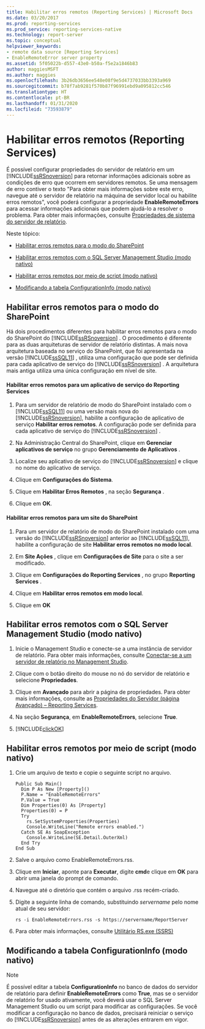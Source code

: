 ```yaml
---
title: Habilitar erros remotos (Reporting Services) | Microsoft Docs
ms.date: 03/20/2017
ms.prod: reporting-services
ms.prod_service: reporting-services-native
ms.technology: report-server
ms.topic: conceptual
helpviewer_keywords:
- remote data source [Reporting Services]
- EnableRemoteError server property
ms.assetid: 5f05022b-d557-43e0-b50a-f5e2a1846b83
author: maggiesMSFT
ms.author: maggies
ms.openlocfilehash: 3b26db3656ee548e08f9e5d4737033bb3393a969
ms.sourcegitcommit: b78f7ab9281f570b87f96991ebd9a095812cc546
ms.translationtype: HT
ms.contentlocale: pt-BR
ms.lasthandoff: 01/31/2020
ms.locfileid: "73593879"
---
```

# <a name="enable-remote-errors-reporting-services"></a>Habilitar erros remotos (Reporting Services)
  É possível configurar propriedades do servidor de relatório em um [!INCLUDE[ssRSnoversion](../../includes/ssrsnoversion-md.md)] para retornar informações adicionais sobre as condições de erro que ocorrem em servidores remotos. Se uma mensagem de erro contiver o texto "Para obter mais informações sobre este erro, navegue até o servidor de relatório na máquina de servidor local ou habilite erros remotos", você poderá configurar a propriedade **EnableRemoteErrors** para acessar informações adicionais que podem ajudá-lo a resolver o problema. Para obter mais informações, consulte [Propriedades de sistema do servidor de relatório](../../reporting-services/report-server-web-service/net-framework/reporting-services-properties-report-server-system-properties.md).  
  
 Neste tópico:  
  
-   [Habilitar erros remotos para o modo do SharePoint](#bkmk_sharepoint)  
  
-   [Habilitar erros remotos com o SQL Server Management Studio (modo nativo)](#bkmk_mgtStudio)  
  
-   [Habilitar erros remotos por meio de script (modo nativo)](#bkmk_script)  
  
-   [Modificando a tabela ConfigurationInfo (modo nativo)](#bkmk_ConfigurationInfo)  
  
##  <a name="bkmk_sharepoint"></a> Habilitar erros remotos para o modo do SharePoint  
 Há dois procedimentos diferentes para habilitar erros remotos para o modo do SharePoint do [!INCLUDE[ssRSnoversion](../../includes/ssrsnoversion-md.md)] . O procedimento é diferente para as duas arquiteturas de servidor de relatório distintas. A mais nova arquitetura baseada no serviço do SharePoint, que foi apresentada na versão [!INCLUDE[ssSQL11](../../includes/sssql11-md.md)] , utiliza uma configuração que pode ser definida para cada aplicativo de serviço do [!INCLUDE[ssRSnoversion](../../includes/ssrsnoversion-md.md)] . A arquitetura mais antiga utiliza uma única configuração em nível de site.  
  
#### <a name="enable-remote-errors-for-a-reporting-services-service-application"></a>Habilitar erros remotos para um aplicativo de serviço do Reporting Services  
  
1.  Para um servidor de relatório de modo do SharePoint instalado com o [!INCLUDE[ssSQL11](../../includes/sssql11-md.md)] ou uma versão mais nova do [!INCLUDE[ssRSnoversion](../../includes/ssrsnoversion-md.md)], habilite a configuração de aplicativo de serviço **Habilitar erros remotos**. A configuração pode ser definida para cada aplicativo de serviço do [!INCLUDE[ssRSnoversion](../../includes/ssrsnoversion-md.md)] .  
  
2.  Na Administração Central do SharePoint, clique em **Gerenciar aplicativos de serviço** no grupo **Gerenciamento de Aplicativos** .  
  
3.  Localize seu aplicativo de serviço do [!INCLUDE[ssRSnoversion](../../includes/ssrsnoversion-md.md)] e clique no nome do aplicativo de serviço.  
  
4.  Clique em **Configurações do Sistema**.  
  
5.  Clique em **Habilitar Erros Remotos** , na seção **Segurança** .  
  
6.  Clique em **OK**.  
  
#### <a name="enable-remote-errors-for-a-sharepoint-site"></a>Habilitar erros remotos para um site do SharePoint  
  
1.  Para um servidor de relatório de modo do SharePoint instalado com uma versão do [!INCLUDE[ssRSnoversion](../../includes/ssrsnoversion-md.md)] anterior ao [!INCLUDE[ssSQL11](../../includes/sssql11-md.md)], habilite a configuração de site **Habilitar erros remotos no modo local**.  
  
2.  Em **Site Ações** , clique em **Configurações de Site** para o site a ser modificado.  
  
3.  Clique em **Configurações do Reporting Services** , no grupo **Reporting Services** .  
  
4.  Clique em **Habilitar erros remotos em modo local**.  
  
5.  Clique em **OK**  
  
##  <a name="bkmk_mgtStudio"></a> Habilitar erros remotos com o SQL Server Management Studio (modo nativo)  
  
1.  Inicie o Management Studio e conecte-se a uma instância de servidor de relatório. Para obter mais informações, consulte [Conectar-se a um servidor de relatório no Management Studio](../../reporting-services/tools/connect-to-a-report-server-in-management-studio.md).  
  
2.  Clique com o botão direito do mouse no nó do servidor de relatório e selecione **Propriedades**.  
  
3.  Clique em **Avançado** para abrir a página de propriedades. Para obter mais informações, consulte as [Propriedades do Servidor &#40;página Avançado&#41; – Reporting Services](../../reporting-services/tools/server-properties-advanced-page-reporting-services.md).  
  
4.  Na seção **Segurança**, em **EnableRemoteErrors**, selecione **True**.  
  
5.  [!INCLUDE[clickOK](../../includes/clickok-md.md)]  
  
##  <a name="bkmk_script"></a> Habilitar erros remotos por meio de script (modo nativo)  
  
1.  Crie um arquivo de texto e copie o seguinte script no arquivo.  
  
    ```  
    Public Sub Main()  
      Dim P As New [Property]()  
      P.Name = "EnableRemoteErrors"  
      P.Value = True  
      Dim Properties(0) As [Property]  
      Properties(0) = P  
      Try  
        rs.SetSystemProperties(Properties)  
        Console.WriteLine("Remote errors enabled.")  
      Catch SE As SoapException  
        Console.WriteLine(SE.Detail.OuterXml)  
      End Try  
    End Sub  
    ```  
  
2.  Salve o arquivo como EnableRemoteErrors.rss.  
  
3.  Clique em **Iniciar**, aponte para **Executar**, digite **cmd**e clique em **OK** para abrir uma janela do prompt de comando.  
  
4.  Navegue até o diretório que contém o arquivo .rss recém-criado.  
  
5.  Digite a seguinte linha de comando, substituindo *servername* pelo nome atual de seu servidor:  
  
    ```  
    rs -i EnableRemoteErrors.rss -s https://servername/ReportServer  
    ```  
  
6.  Para obter mais informações, consulte [Utilitário RS.exe &#40;SSRS&#41;](../../reporting-services/tools/rs-exe-utility-ssrs.md)  
  
##  <a name="bkmk_ConfigurationInfo"></a> Modificando a tabela ConfigurationInfo (modo nativo)  
  
> [!NOTE]  
>  É possível editar a tabela **ConfigurationInfo** no banco de dados do servidor de relatório para definir **EnableRemoteErrors** como **True**, mas se o servidor de relatório for usado ativamente, você deverá usar o SQL Server Management Studio ou um script para modificar as configurações. Se você modificar a configuração no banco de dados, precisará reiniciar o serviço do [!INCLUDE[ssRSnoversion](../../includes/ssrsnoversion-md.md)] antes de as alterações entrarem em vigor.  
  
  
